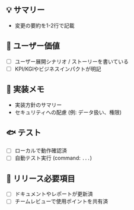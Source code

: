 ## 💡 サマリー
- 変更の要約を1-2行で記載

## 🚀 ユーザー価値
- [ ] ユーザー展開シナリオ / ストーリーを書いている
- [ ] KPI/KGIやビジネスインパクトが明記

## 📝 実装メモ
- 実装方針のサマリー
- セキュリティへの配慮 (例: データ扱い、権限)

## 🐟 テスト
- [ ] ローカルで動作確認済
- [ ] 自動テスト実行 (command: `...`)

## 💊 リリース必要項目
- [ ] ドキュメントやレポートが更新済
- [ ] チームレビューで使用ポイントを共有済
